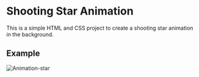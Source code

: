 # Shooting Star Animation

This is a simple HTML and CSS project to create a shooting star animation in the background.

## Example

![Animation-star](https://github.com/saeid-tavazani/Animation-star/assets/96468812/05b0f02f-4051-4644-985a-e309976815b4)
